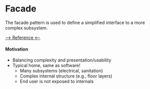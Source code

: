 # Facade

The facade pattern is used to define a simplified interface to a more complex subsystem.

[--> Reference <--](http://www.blackwasp.co.uk/Facade.aspx)

#### Motivation

* Balancing complexity and presentation/usability
* Typical home, same as software!
  * Many subsystems (electrical, sanitation)
  * Complex internal structure (e.g., floor layers)
  * End user is not exposed to internals
